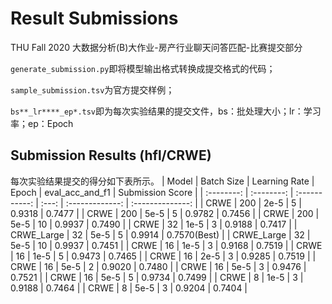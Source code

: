 # Result Submissions
THU Fall 2020 大数据分析(B)大作业-房产行业聊天问答匹配-比赛提交部分

`generate_submission.py`即将模型输出格式转换成提交格式的代码；

`sample_submission.tsv`为官方提交样例；

`bs**_lr****_ep*.tsv`即为每次实验结果的提交文件，bs：批处理大小；lr：学习率；ep：Epoch

## Submission Results (hfl/CRWE)
每次实验结果提交的得分如下表所示。
|   Model    | Batch Size | Learning Rate | Epoch | eval_acc_and_f1 | Submission Score |
| :--------: | :--------: | :-----------: | :---: | :-------------: | :--------------: |
|    CRWE    |    200     |     2e-5      |   5   |     0.9318      |      0.7477      |
|    CRWE    |    200     |     5e-5      |   5   |     0.9782      |      0.7456     |
|    CRWE    |    200     |     5e-5      |  10   |     0.9937      |      0.7490      |
|    CRWE    |     32     |     1e-5      |   3   |     0.9188      |      0.7417      |
| CRWE_Large |     32     |     5e-5      |   5   |     0.9914      |      0.7570(Best)      |
| CRWE_Large |     32     |     5e-5      |  10   |     0.9937      |      0.7451     |
|    CRWE    |     16     |     1e-5      |   3   |     0.9168      |      0.7519      |
|    CRWE    |     16     |     1e-5      |   5   |     0.9473      |      0.7465      |
|    CRWE    |     16     |     2e-5      |   3   |     0.9285      |      0.7519      |
|    CRWE    |     16     |     5e-5      |   2   |     0.9020      |      0.7480      |
|    CRWE    |     16     |     5e-5      |   3   |     0.9476      |      0.7521      |
|    CRWE    |     16     |     5e-5      |   5   |     0.9734      |      0.7499      |
|    CRWE    |     8      |     1e-5      |   3   |     0.9188      |      0.7464      |
|    CRWE    |     8      |     5e-5      |   3   |     0.9204      |      0.7404      |
